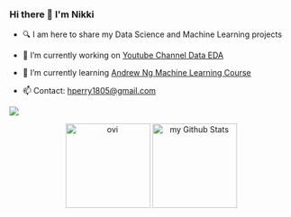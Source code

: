 ### Hi there 👋 I'm Nikki

+ 🔍 I am here to share my Data Science and Machine Learning projects

+ 🔭 I’m currently working on [Youtube Channel Data EDA](/yteda)

+ 🌱 I’m currently learning [Andrew Ng Machine Learning Course](https://www.coursera.org/specializations/machine-learning-introduction)

+ 📫 Contact: [hperry1805@gmail.com](mailto:hperry1805@gmail.com)

![](https://komarev.com/ghpvc/?username=hnperry&color=blueviolet&style=plastic)

<div align="center"> 
  <img height="150em" src="https://github-readme-stats.vercel.app/api/top-langs?username=hnperry&show_icons=true&locale=en&layout=compact&theme=tokyonight" alt="ovi"/>
  <img height="150em" src="https://github-readme-stats.vercel.app/api?username=hnperry&include_all_commits=true&count_private=true&show_icons=true&theme=tokyonight" alt="my Github Stats"/>
</div>
  
